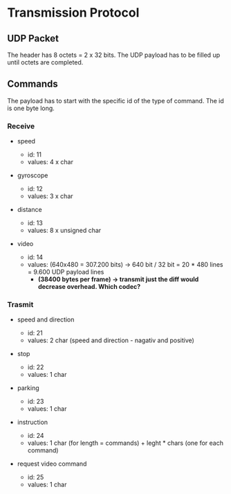 # Transmission Protocol

## UDP Packet
The header has 8 octets = 2 x 32 bits. 
The UDP payload has to be filled up until octets are completed.


## Commands
The payload has to start with the specific id of the type of command. The id is one byte long. 

### Receive
* speed 
	* id: 11
	* values: 4 x char

* gyroscope
	* id: 12
	* values: 3 x char

* distance
	* id: 13
	* values: 8 x unsigned char

* video
	* id: 14
	* values: (640x480 = 307.200 bits) -> 640 bit / 32 bit = 20 * 480 lines = 9.600 UDP payload lines
		* **(38400 bytes per frame) -> transmit just the diff would decrease overhead. Which codec?**


### Trasmit
* speed and direction
	* id: 21
	* values: 2 char (speed and direction - nagativ and positive)

* stop
	* id: 22
	* values: 1 char

* parking
	* id: 23
	* values: 1 char

* instruction
	* id: 24
	* values: 1 char (for length = commands) + leght * chars (one for each command)

* request video command
	* id: 25
	* values: 1 char